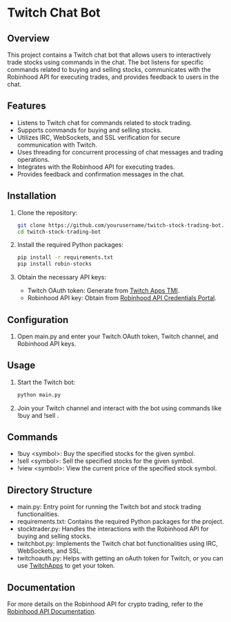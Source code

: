 # Twitch Chat Bot

## Overview
This project contains a Twitch chat bot that allows users to interactively trade stocks using commands in the chat. The bot listens for specific commands related to buying and selling stocks, communicates with the Robinhood API for executing trades, and provides feedback to users in the chat.

## Features
- Listens to Twitch chat for commands related to stock trading.
- Supports commands for buying and selling stocks.
- Utilizes IRC, WebSockets, and SSL verification for secure communication with Twitch.
- Uses threading for concurrent processing of chat messages and trading operations.
- Integrates with the Robinhood API for executing trades.
- Provides feedback and confirmation messages in the chat.

## Installation
1. Clone the repository:
    ```bash
    git clone https://github.com/yourusername/twitch-stock-trading-bot.git
    cd twitch-stock-trading-bot
    ```

2. Install the required Python packages:
    ```bash
    pip install -r requirements.txt
    pip install robin-stocks
    ```

3. Obtain the necessary API keys:
    - Twitch OAuth token: Generate from [Twitch Apps TMI](https://twitchapps.com/tmi/).
    - Robinhood API key: Obtain from [Robinhood API Credentials Portal]().

## Configuration
1. Open main.py and enter your Twitch OAuth token, Twitch channel, and Robinhood API keys.

## Usage
1. Start the Twitch bot:
    ```bash
    python main.py
    ```

2. Join your Twitch channel and interact with the bot using commands like !buy <symbol> and !sell <symbol> .

## Commands
- !buy &lt;symbol&gt;: Buy the specified stocks for the given symbol.
- !sell &lt;symbol&gt;: Sell the specified stocks for the given symbol.
- !view &lt;symbol&gt;: View the current price of the specified stock symbol.

## Directory Structure
- main.py: Entry point for running the Twitch bot and stock trading functionalities.
- requirements.txt: Contains the required Python packages for the project.
- stocktrader.py: Handles the interactions with the Robinhood API for buying and selling stocks.
- twitchbot.py: Implements the Twitch chat bot functionalities using IRC, WebSockets, and SSL.
- twitchoauth.py: Helps with getting an oAuth token for Twitch, or you can use [TwitchApps](https://twitchapps.com/tmi/) to get your token.

## Documentation
For more details on the Robinhood API for crypto trading, refer to the [Robinhood API Documentation](https://docs.robinhood.com/crypto/trading/).

